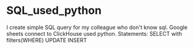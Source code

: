 # SQL_used_python
I create simple SQL query for my colleague who don't know sql.
Google sheets connect to ClickHouse used python.
Statements:
SELECT with filters(WHERE)
UPDATE
INSERT
